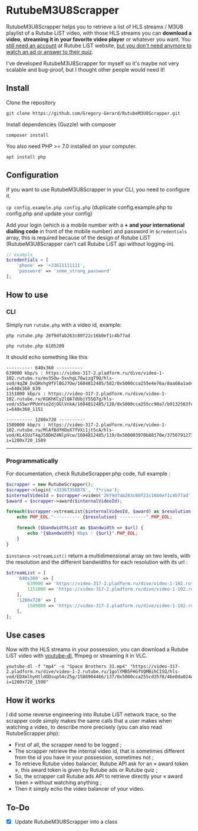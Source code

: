 # RutubeM3U8Scrapper

RutubeM3U8Scrapper helps you to retrieve a list of HLS streams / M3U8 playlist of a Rutube LiST video, with those HLS streams you can **download a video**, **streaming it in your favorite video player** or whatever you want. You <ins>still need an account</ins> at Rutube LiST website, <ins>but you don't need anymore to watch an ad or answer to their quiz</ins>.

I've developed RutubeM3U8Scrapper for myself so it's maybe not very scalable and bug-proof, but I thought other people would need it!

## Install

Clone the repository

`git clone https://github.com/Gregory-Gerard/RutubeM3U8Scrapper.git`

Install dependencies (Guzzle) with composer

`composer install`

You also need PHP >= 7.0 installed on your computer.

`apt install php`

## Configuration
If you want to use RutubeM3U8Scrapper in your CLI, you need to configure it.

`cp config.example.php config.php` (duplicate config.example.php to config.php and update your config)

Add your login (which is a mobile number with a **+ and your international dialling code** in front of the mobile number) and password in `$credentials` array, this is required because of the design of Rutube LiST (RutubeM3U8Scrapper can't call Rutube LiST api without logging-in).

```php
// example
$credentials = [
    'phone' => '+33611111111',
    'password' => 'some_strong_password'
];
```

## How to use
### CLI
Simply run `rutube.php` with a video id, example:

`php rutube.php 26f9dfab263c80f22c16b0ef1c4b77ad`

`php rutube.php 6105209`

It should echo something like this

```
---------- 640x360 ----------
639000 kbp/s : https://video-317-2.pladform.ru/dive/video-1-102.rutube.ru/mv3SOw-5xvhgL76wizgT9Q/hls-vod/4qZW_DvQHxhg9fVlBGJ7Ow/1604812485/582/0x5000cca255e4e76a/8aa68a1ad46f4a93813fc4262947e5c3.mp4.m3u8?i=640x360_639
1151000 kbp/s : https://video-317-2.pladform.ru/dive/video-1-102.rutube.ru/KGKhKCy2lQA7dUbjY5SQ7g/hls-vod/sS5wrPPUnYso2djOGlVnkA/1604812485/128/0x5000cca255cc90a7/b9132563fe2f40c8b402b9da03c5b879.mp4.m3u8?i=640x360_1151

---------- 1280x720 ----------
1589000 kbp/s : https://video-317-2.pladform.ru/dive/video-1-102.rutube.ru/MlAfBdfHOeX7fVXi1jt5cA/hls-vod/KL41UzT4qJ58DHZ4NlpVcw/1604812485/119/0x500003970b88170e/3750791273114be1ae6d57a434f1c2a1.mp4.m3u8?i=1280x720_1589
```

_________________________________________________________

### Programmatically
For documentation, check RutubeScrapper.php code, full example :
```php
$scrapper = new RutubeScrapper();
$scrapper->login('+33367358878', 'f*riaa');
$internalVideoId = $scrapper->video('26f9dfab263c80f22c16b0ef1c4b77ad');
$award = $scrapper->award($internalVideoId);

foreach($scrapper->streamList($internalVideoId, $award) as $resolution => $bandwidthList) {
    echo PHP_EOL."---------- {$resolution} ----------".PHP_EOL;

    foreach ($bandwidthList as $bandwidth => $url) {
        echo "{$bandwidth} Kbps : {$url}".PHP_EOL;
    }
}
```

`$instance->streamList()` return a multidimensional array on two levels, with the resolution and the different bandwidths for each resolution with its url :
```php
$streamList = [
    '640x360' => [
        639000 => 'https://video-317-2.pladform.ru/dive/video-1-102.rutube.ru/uPbtg49VskvVH_yBfl7WKQ/hls-vod/Sr4PXLRXagAb0vBftkax1A/1604813503/582/0x5000cca255e4e76a/8aa68a1ad46f4a93813fc4262947e5c3.mp4.m3u8?i=640x360_639',
        1151000 => 'https://video-317-2.pladform.ru/dive/video-1-102.rutube.ru/L6Knb9JNjMYm7GRL4VK3LA/hls-vod/G-z2JhlM10AFGeePdlS6Zg/1604813503/128/0x5000cca255cc90a7/b9132563fe2f40c8b402b9da03c5b879.mp4.m3u8?i=640x360_1151',
    ],
    '1280x720' => [
        1589000 => 'https://video-317-2.pladform.ru/dive/video-1-102.rutube.ru/WQJWM8YqYYMqyUGDI4xnxQ/hls-vod/zPao-gq6pwNB8rmrtC1Fsw/1604813503/119/0x500003970ba81d10/3750791273114be1ae6d57a434f1c2a1.mp4.m3u8?i=1280x720_1589',
    ],
];
```

## Use cases

Now with the HLS streams in your possession, you can download a Rutube LiST video with [youtube-dl](https://github.com/ytdl-org/youtube-dl), ffmpeg or streaming it in VLC.
```
youtube-dl -f "mp4" -o "Space Brothers 33.mp4" "https://video-317-2.pladform.ru/dive/video-1-2.rutube.ru/IgolYMB5FHGfVQMBihCISQ/hls-vod/EDXmlhyHtldODsup54cZ5g/1588904466/137/0x5000cca255cd3578/46e0da024e694e99be6529211ccdfc96.mp4.m3u8?i=1280x720_1590"
```

## How it works

I did some reverse engineering into Rutube LiST network trace, so the scrapper code simply makes the same calls that a user makes when watching a video, to describe more precisely (you can also read RutubeScrapper.php):
- First of all, the scrapper need to be logged ;
- The scrapper retrieve the internal video id, that is sometimes different from the id you have in your possession, sometimes not ;
- To retrieve Rutube video balancer, Rutube API ask for an « award token », this award token is given by Rutube ads or Rutube quiz ;
- So, the scrapper call Rutube ads API to retrieve directly your « award token » without watching anything ;
- Then it simply echo the video balancer of your video.

## To-Do
- [x] Update RutubeM3U8Scrapper into a class
